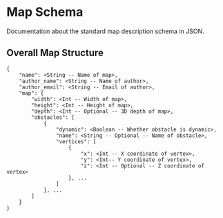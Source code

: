 Map Schema
==========

Documentation about the standard map description schema in JSON.

## Overall Map Structure

	{
		"name": <String -- Name of map>,
		"author_name": <String -- Name of author>,
		"author_email": <String -- Email of author>,
		"map": {
			"width": <Int -- Width of map>,
			"height": <Int -- Height of map>,
			"depth": <Int -- Optional -- 3D depth of map>,
			"obstacles": [
				{
					"dynamic": <Boolean -- Whether obstacle is dynamic>,
					"name": <String -- Optional -- Name of obstacle>,
					"vertices": [
						{
							"x": <Int -- X coordinate of vertex>,
							"y": <Int-- Y coordinate of vertex>,
							"z": <Int -- Optional -- Z coordinate of vertex>
						}, ...
					]
				}, ...
			] 	
		}
	}